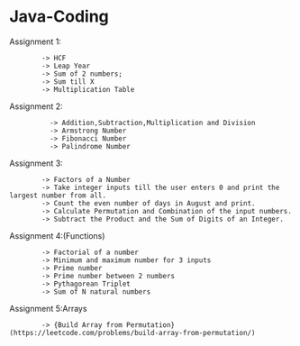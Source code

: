 # Java-Coding

Assignment 1:

            -> HCF
            -> Leap Year
            -> Sum of 2 numbers;
            -> Sum till X
            -> Multiplication Table
            
Assignment 2:
              
              -> Addition,Subtraction,Multiplication and Division
              -> Armstrong Number
              -> Fibonacci Number
              -> Palindrome Number

Assignment 3:

            -> Factors of a Number
            -> Take integer inputs till the user enters 0 and print the largest number from all.
            -> Count the even number of days in August and print.
            -> Calculate Permutation and Combination of the input numbers.
            -> Subtract the Product and the Sum of Digits of an Integer.
             
Assignment 4:(Functions)

            -> Factorial of a number
            -> Minimum and maximum number for 3 inputs
            -> Prime number
            -> Prime number between 2 numbers
            -> Pythagorean Triplet
            -> Sum of N natural numbers

Assignment 5:Arrays

            -> {Build Array from Permutation}(https://leetcode.com/problems/build-array-from-permutation/)
